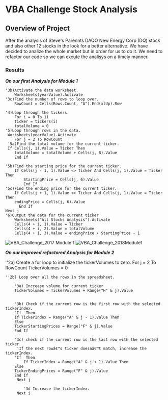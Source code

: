 # **VBA Challenge Stock Analysis**

## Overview of Project
   After the analysis of Steve's Parennts DAQO New Energy Corp (DQ) stock and also other 12 stocks in the look for a better alternative. We have decided to analize the whole market but in order for us to do it. We need to refactor our code so we can excute the analisys on a timely manner. 
   
  ### Results
  ***On our first Analysis for Module 1***
   
    '3b)Activate the data worksheet.
        Worksheets(yearValue).Activate
    '3c)Find the number of rows to loop over.
        RowCount = Cells(Rows.Count, "A").End(xlUp).Row
        
    '4)Loop through the tickers.
        For i = 0 To 11
        Ticker = tickers(i)
        totalVolume = 0
    '5)Loop through rows in the data.
     Worksheets(yearValue).Activate
        For j = 2 To RowCount
     '5a)Find the total volume for the current ticker.
     If Cells(j, 1).Value = Ticker Then
        totalVolume = totalVolume + Cells(j, 8).Value
        End If
     
    '5b)Find the starting price for the current ticker.
        If Cells(j - 1, 1).Value <> Ticker And Cells(j, 1).Value = Ticker Then
            StartingPrice = Cells(j, 6).Value
            End If
    '5c)Find the ending price for the current ticker.
        If Cells(j + 1, 1).Value <> Ticker And Cells(j, 1).Value = Ticker Then
        endingPrice = Cells(j, 6).Value
          End If
    Next j
    '6)Output the data for the current ticker
        Worksheets("All Stocks Analysis").Activate
        Cells(4 + i, 1).Value = Ticker
        Cells(4 + i, 2).Value = totalVolume
        Cells(4 + i, 3).Value = endingPrice / StartingPrice - 1
        
![VBA_Challenge_2017 Module 1](https://user-images.githubusercontent.com/88118587/134940254-d385bd75-a385-4ab6-9001-c0426b9c7808.png)
![VBA_Challenge_2018Module1](https://user-images.githubusercontent.com/88118587/134940236-ca289a9d-2cf1-461f-b1be-7ef498132713.png)

        
   ***On our improved refactored Analysis for Module 2***     
   
   ''2a) Create a for loop to initialize the tickerVolumes to zero.
           For j = 2 To RowCount
            TickerVolumes = 0
           
    ''2b) Loop over all the rows in the spreadsheet.
      
        '3a) Increase volume for current ticker
        TickerVolumes = TickerVolumes + Range("H" & j).Value
      
        
        '3b) Check if the current row is the first row with the selected tickerIndex.
        'If  Then
        If TickerIndex = Range("A" & j - 1).Value Then
        Else
        TickerStartingPrices = Range("F" & j).Value
        End If
          
        '3c) check if the current row is the last row with the selected ticker
         'If the next rowâ€™s ticker doesnâ€™t match, increase the tickerIndex.
        'If  Then
            If TickerIndex = Range("A" & j + 1).Value Then
        Else
        TickerEndingPrices = Range("F" & j).Value
        End If
         Next j

            '3d Increase the tickerIndex.
         Next i
            
        
   
   
